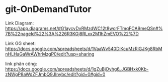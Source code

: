 ﻿# git-OnDemandTutor

Link Diagram: https://app.diagrams.net/#G1aycvDvRMzdWC12t8wcrFTmqFCA9meQSn#%7B%22pageId%22%3A%226R3KGj8RLxx2M1hZmEVO%22%7D

Link GG sheet: https://docs.google.com/spreadsheets/d/1VaaWv540DiKcuMzRiGJKg8RbMnHLHaGaWrAWhrMzgP0/edit?usp=sharing

link phân công: https://docs.google.com/spreadsheets/d/1gZuBjOyhg6_JGBHxk0Kb-zNWgP8aWdZFJmbQ9JInybc/edit?gid=0#gid=0
